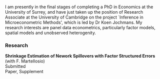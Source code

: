 ###

I am presently in the final stages of completing a PhD in Economics at the University of
Surrey, and have just taken up the position of Research Associate at the University of
Cambridge on the project `Inference in Microeconometric Methods', which is led by Dr
Koen Jochmans. My research interests are panel data econometrics, particularly factor models, spatial models and unobserved heterogenity. 

### Research

<b> Shrinkage Estimation of Nework Spillovers with Factor Structured Errors </b> (with F. Martellosio) <br> Submitted <br> Paper, Supplement




